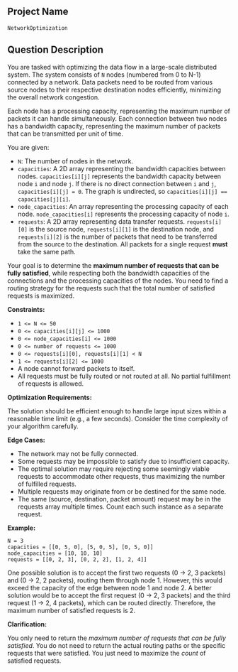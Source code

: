 ## Project Name

```
NetworkOptimization
```

## Question Description

You are tasked with optimizing the data flow in a large-scale distributed system. The system consists of `N` nodes (numbered from 0 to N-1) connected by a network. Data packets need to be routed from various source nodes to their respective destination nodes efficiently, minimizing the overall network congestion.

Each node has a processing capacity, representing the maximum number of packets it can handle simultaneously. Each connection between two nodes has a bandwidth capacity, representing the maximum number of packets that can be transmitted per unit of time.

You are given:

*   `N`: The number of nodes in the network.
*   `capacities`: A 2D array representing the bandwidth capacities between nodes. `capacities[i][j]` represents the bandwidth capacity between node `i` and node `j`. If there is no direct connection between `i` and `j`, `capacities[i][j] = 0`. The graph is undirected, so `capacities[i][j] == capacities[j][i]`.
*   `node_capacities`: An array representing the processing capacity of each node. `node_capacities[i]` represents the processing capacity of node `i`.
*   `requests`: A 2D array representing data transfer requests. `requests[i][0]` is the source node, `requests[i][1]` is the destination node, and `requests[i][2]` is the number of packets that need to be transferred from the source to the destination. All packets for a single request **must** take the same path.

Your goal is to determine the **maximum number of requests that can be fully satisfied**, while respecting both the bandwidth capacities of the connections and the processing capacities of the nodes. You need to find a routing strategy for the requests such that the total number of satisfied requests is maximized.

**Constraints:**

*   `1 <= N <= 50`
*   `0 <= capacities[i][j] <= 1000`
*   `0 <= node_capacities[i] <= 1000`
*   `0 <= number of requests <= 1000`
*   `0 <= requests[i][0], requests[i][1] < N`
*   `1 <= requests[i][2] <= 1000`
*   A node cannot forward packets to itself.
*   All requests must be fully routed or not routed at all. No partial fulfillment of requests is allowed.

**Optimization Requirements:**

The solution should be efficient enough to handle large input sizes within a reasonable time limit (e.g., a few seconds).  Consider the time complexity of your algorithm carefully.

**Edge Cases:**

*   The network may not be fully connected.
*   Some requests may be impossible to satisfy due to insufficient capacity.
*   The optimal solution may require rejecting some seemingly viable requests to accommodate other requests, thus maximizing the number of fulfilled requests.
*   Multiple requests may originate from or be destined for the same node.
*   The same (source, destination, packet amount) request may be in the requests array multiple times. Count each such instance as a separate request.

**Example:**

```
N = 3
capacities = [[0, 5, 0], [5, 0, 5], [0, 5, 0]]
node_capacities = [10, 10, 10]
requests = [[0, 2, 3], [0, 2, 2], [1, 2, 4]]
```

One possible solution is to accept the first two requests (0 -> 2, 3 packets) and (0 -> 2, 2 packets), routing them through node 1. However, this would exceed the capacity of the edge between node 1 and node 2. A better solution would be to accept the first request (0 -> 2, 3 packets) and the third request (1 -> 2, 4 packets), which can be routed directly. Therefore, the maximum number of satisfied requests is 2.

**Clarification:**

You only need to return the *maximum number of requests that can be fully satisfied*.  You do not need to return the actual routing paths or the specific requests that were satisfied. You just need to maximize the *count* of satisfied requests.
